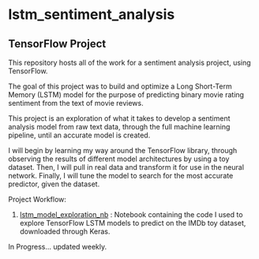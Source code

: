 lstm_sentiment_analysis
=============================

TensorFlow Project
----------------------

This repository hosts all of the work for a sentiment analysis project, using TensorFlow.

The goal of this project was to build and optimize a Long Short-Term Memory (LSTM) model for the purpose of predicting binary movie rating sentiment from the text of movie reviews.

This project is an exploration of what it takes to develop a sentiment analysis model from raw text data, through the full machine learning pipeline, until an accurate model is created.

I will begin by learning my way around the TensorFlow library, through observing the results of different model architectures by using a toy dataset. Then, I will pull in real data and transform it for use in the neural network. Finally, I will tune the model to search for the most accurate predictor, given the dataset.

Project Workflow:

1. [lstm_model_exploration_nb](https://github.com/christianspybrook/lstm_sentiment_analysis/tree/master/lstm_model_exploration/lstm_model_exploration_nb)
: Notebook containing the code I used to explore TensorFlow LSTM models to predict on the IMDb toy dataset, downloaded through Keras.

In Progress...
	updated weekly.